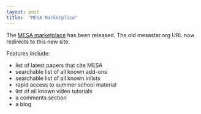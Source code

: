 ```yaml
---
layout: post
title:  "MESA Marketplace"
---
```


The [MESA marketplace][marketplace] has been released.  The old
mesastar.org URL now redirects to this new site.

Features include:

  + list of latest papers that cite MESA
  + searchable list of all known add-ons
  + searchable list of all known inlists
  + rapid access to summer school material
  + list of all known video tutorials
  + a comments section
  + a blog

[marketplace]:http://cococubed.asu.edu/mesa_market/
